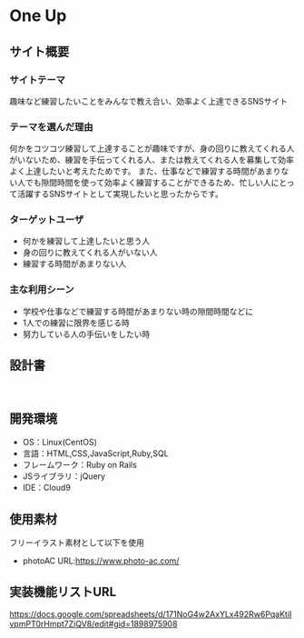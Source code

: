 # One Up


## サイト概要

### サイトテーマ
趣味など練習したいことをみんなで教え合い、効率よく上達できるSNSサイト
​
### テーマを選んだ理由
何かをコツコツ練習して上達することが趣味ですが、身の回りに教えてくれる人がいないため、練習を手伝ってくれる人、または教えてくれる人を募集して効率よく上達したいと考えたためです。
また、仕事などで練習する時間があまりない人でも隙間時間を使って効率よく練習することができるため、忙しい人にとって活躍するSNSサイトとして実現したいと思ったからです。
​
### ターゲットユーザ
- 何かを練習して上達したいと思う人
- 身の回りに教えてくれる人がいない人
- 練習する時間があまりない人
​
### 主な利用シーン
<!--どのような時に使うのかの状況を記載すること-->
- 学校や仕事などで練習する時間があまりない時の隙間時間などに
- 1人での練習に限界を感じる時
- 努力している人の手伝いをしたい時

## 設計書
​
## 開発環境
- OS：Linux(CentOS)
- 言語：HTML,CSS,JavaScript,Ruby,SQL
- フレームワーク：Ruby on Rails
- JSライブラリ：jQuery
- IDE：Cloud9
​
## 使用素材
フリーイラスト素材として以下を使用
- photoAC URL:https://www.photo-ac.com/

## 実装機能リストURL
https://docs.google.com/spreadsheets/d/171NoG4w2AxYLx492Rw6PqaKtiIvpmPT0rHmpt7ZiQV8/edit#gid=1898975908
